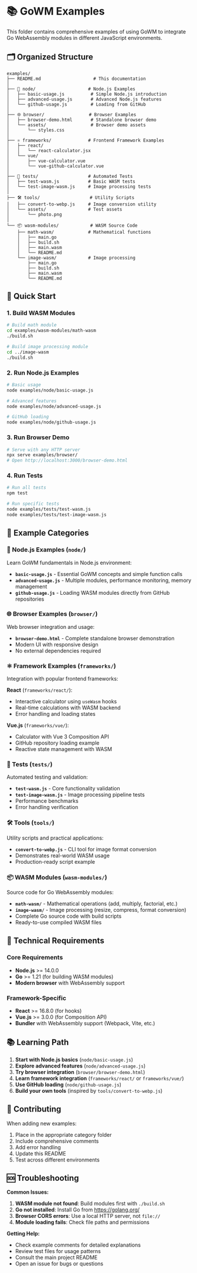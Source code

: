 # 📚 GoWM Examples

This folder contains comprehensive examples of using GoWM to integrate Go WebAssembly modules in different JavaScript environments.

## 🗂️ Organized Structure

```
examples/
├── README.md                    # This documentation
│
├── 🎯 node/                    # Node.js Examples
│   ├── basic-usage.js          # Simple Node.js introduction
│   ├── advanced-usage.js       # Advanced Node.js features
│   └── github-usage.js         # Loading from GitHub
│
├── 🌐 browser/                 # Browser Examples
│   ├── browser-demo.html       # Standalone browser demo
│   └── assets/                 # Browser demo assets
│       └── styles.css
│
├── ⚛️ frameworks/              # Frontend Framework Examples
│   ├── react/
│   │   └── react-calculator.jsx
│   └── vue/
│       ├── vue-calculator.vue
│       └── vue-github-calculator.vue
│
├── 🧪 tests/                   # Automated Tests
│   ├── test-wasm.js           # Basic WASM tests
│   └── test-image-wasm.js     # Image processing tests
│
├── 🛠️ tools/                   # Utility Scripts
│   ├── convert-to-webp.js     # Image conversion utility
│   └── assets/                # Test assets
│       └── photo.png
│
└── 📦 wasm-modules/            # WASM Source Code
    ├── math-wasm/             # Mathematical functions
    │   ├── main.go
    │   ├── build.sh
    │   ├── main.wasm
    │   └── README.md
    └── image-wasm/            # Image processing
        ├── main.go
        ├── build.sh
        ├── main.wasm
        └── README.md
```

## 🚀 Quick Start

### 1. Build WASM Modules

```bash
# Build math module
cd examples/wasm-modules/math-wasm
./build.sh

# Build image processing module
cd ../image-wasm
./build.sh
```

### 2. Run Node.js Examples

```bash
# Basic usage
node examples/node/basic-usage.js

# Advanced features
node examples/node/advanced-usage.js

# GitHub loading
node examples/node/github-usage.js
```

### 3. Run Browser Demo

```bash
# Serve with any HTTP server
npx serve examples/browser/
# Open http://localhost:3000/browser-demo.html
```

### 4. Run Tests

```bash
# Run all tests
npm test

# Run specific tests
node examples/tests/test-wasm.js
node examples/tests/test-image-wasm.js
```

## 📖 Example Categories

### 🎯 Node.js Examples (`node/`)

Learn GoWM fundamentals in Node.js environment:

- **`basic-usage.js`** - Essential GoWM concepts and simple function calls
- **`advanced-usage.js`** - Multiple modules, performance monitoring, memory management
- **`github-usage.js`** - Loading WASM modules directly from GitHub repositories

### 🌐 Browser Examples (`browser/`)

Web browser integration and usage:

- **`browser-demo.html`** - Complete standalone browser demonstration
- Modern UI with responsive design
- No external dependencies required

### ⚛️ Framework Examples (`frameworks/`)

Integration with popular frontend frameworks:

**React** (`frameworks/react/`):
- Interactive calculator using `useWasm` hooks
- Real-time calculations with WASM backend
- Error handling and loading states

**Vue.js** (`frameworks/vue/`):
- Calculator with Vue 3 Composition API
- GitHub repository loading example
- Reactive state management with WASM

### 🧪 Tests (`tests/`)

Automated testing and validation:

- **`test-wasm.js`** - Core functionality validation
- **`test-image-wasm.js`** - Image processing pipeline tests
- Performance benchmarks
- Error handling verification

### 🛠️ Tools (`tools/`)

Utility scripts and practical applications:

- **`convert-to-webp.js`** - CLI tool for image format conversion
- Demonstrates real-world WASM usage
- Production-ready script example

### 📦 WASM Modules (`wasm-modules/`)

Source code for Go WebAssembly modules:

- **`math-wasm/`** - Mathematical operations (add, multiply, factorial, etc.)
- **`image-wasm/`** - Image processing (resize, compress, format conversion)
- Complete Go source code with build scripts
- Ready-to-use compiled WASM files

## 🔧 Technical Requirements

### Core Requirements
- **Node.js** >= 14.0.0
- **Go** >= 1.21 (for building WASM modules)
- **Modern browser** with WebAssembly support

### Framework-Specific
- **React** >= 16.8.0 (for hooks)
- **Vue.js** >= 3.0.0 (for Composition API)
- **Bundler** with WebAssembly support (Webpack, Vite, etc.)

## 📚 Learning Path

1. **Start with Node.js basics** (`node/basic-usage.js`)
2. **Explore advanced features** (`node/advanced-usage.js`)
3. **Try browser integration** (`browser/browser-demo.html`)
4. **Learn framework integration** (`frameworks/react/` or `frameworks/vue/`)
5. **Use GitHub loading** (`node/github-usage.js`)
6. **Build your own tools** (inspired by `tools/convert-to-webp.js`)

## 🤝 Contributing

When adding new examples:

1. Place in the appropriate category folder
2. Include comprehensive comments
3. Add error handling
4. Update this README
5. Test across different environments

## 🆘 Troubleshooting

**Common Issues:**

1. **WASM module not found**: Build modules first with `./build.sh`
2. **Go not installed**: Install Go from https://golang.org/
3. **Browser CORS errors**: Use a local HTTP server, not `file://`
4. **Module loading fails**: Check file paths and permissions

**Getting Help:**

- Check example comments for detailed explanations
- Review test files for usage patterns
- Consult the main project README
- Open an issue for bugs or questions
